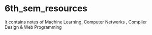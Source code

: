 # 6th_sem_resources
It contains notes of Machine Learning, Computer Networks , Compiler Design &amp; Web Programming
